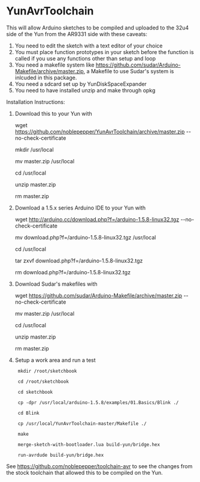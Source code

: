 YunAvrToolchain
===============
This will allow Arduino sketches to be compiled and uploaded to the 32u4 side of the Yun from the AR9331 side with these caveats:

1. You need to edit the sketch with a text editor of your choice
2. You must place function prototypes in your sketch before the function is called if you use any functions other than setup and loop
3. You need a makefile system like https://github.com/sudar/Arduino-Makefile/archive/master.zip, a Makefile to use Sudar's system is inlcuded in this package.
4. You need a sdcard set up by YunDiskSpaceExpander
5. You need to have installed unzip and make through opkg

Installation Instructions:

1. Download this to your Yun with 

    wget https://github.com/noblepepper/YunAvrToolchain/archive/master.zip --no-check-certificate
    
    mkdir /usr/local
    
    mv master.zip /usr/local
    
    cd /usr/local
    
    unzip master.zip
    
    rm master.zip
    
2. Download a 1.5.x series Arduino IDE to your Yun with

    wget http://arduino.cc/download.php?f=/arduino-1.5.8-linux32.tgz --no-check-certificate
    
    mv download.php?f=/arduino-1.5.8-linux32.tgz /usr/local
    
    cd /usr/local
    
    tar zxvf download.php?f=/arduino-1.5.8-linux32.tgz
    
    rm download.php?f=/arduino-1.5.8-linux32.tgz
    
3. Download Sudar's makefiles with

    wget https://github.com/sudar/Arduino-Makefile/archive/master.zip --no-check-certificate
    
    mv master.zip /usr/local
    
    cd /usr/local
    
    unzip master.zip
    
    rm master.zip
    
4. Setup a work area and run a test

        mkdir /root/sketchbook
        
        cd /root/sketchbook
        
        cd sketchbook
        
        cp -dpr /usr/local/arduino-1.5.8/examples/01.Basics/Blink ./
        
        cd Blink
        
        cp /usr/local/YunAvrToolchain-master/Makefile ./
        
        make
        
        merge-sketch-with-bootloader.lua build-yun/bridge.hex
        
        run-avrdude build-yun/bridge.hex


See https://github.com/noblepepper/toolchain-avr to see the changes from the stock toolchain that allowed this to be compiled on the Yun.

